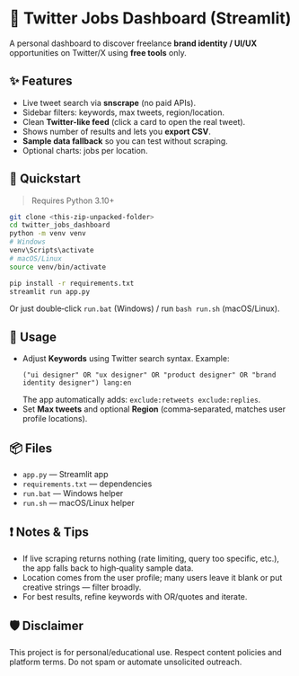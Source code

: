 # 🔎 Twitter Jobs Dashboard (Streamlit)

A personal dashboard to discover freelance **brand identity / UI/UX** opportunities on Twitter/X using **free tools** only.

## ✨ Features
- Live tweet search via **snscrape** (no paid APIs).
- Sidebar filters: keywords, max tweets, region/location.
- Clean **Twitter-like feed** (click a card to open the real tweet).
- Shows number of results and lets you **export CSV**.
- **Sample data fallback** so you can test without scraping.
- Optional charts: jobs per location.

## 🚀 Quickstart

> Requires Python 3.10+

```bash
git clone <this-zip-unpacked-folder>
cd twitter_jobs_dashboard
python -m venv venv
# Windows
venv\Scripts\activate
# macOS/Linux
source venv/bin/activate

pip install -r requirements.txt
streamlit run app.py
```

Or just double‑click `run.bat` (Windows) / run `bash run.sh` (macOS/Linux).

## 🔧 Usage
- Adjust **Keywords** using Twitter search syntax. Example:
  ```
  ("ui designer" OR "ux designer" OR "product designer" OR "brand identity designer") lang:en
  ```
  The app automatically adds: `exclude:retweets exclude:replies`.
- Set **Max tweets** and optional **Region** (comma‑separated, matches user profile locations).

## 📦 Files
- `app.py` — Streamlit app
- `requirements.txt` — dependencies
- `run.bat` — Windows helper
- `run.sh` — macOS/Linux helper

## ❗ Notes & Tips
- If live scraping returns nothing (rate limiting, query too specific, etc.), the app falls back to high‑quality sample data.
- Location comes from the user profile; many users leave it blank or put creative strings — filter broadly.
- For best results, refine keywords with OR/quotes and iterate.

## 🛡️ Disclaimer
This project is for personal/educational use. Respect content policies and platform terms. Do not spam or automate unsolicited outreach.
